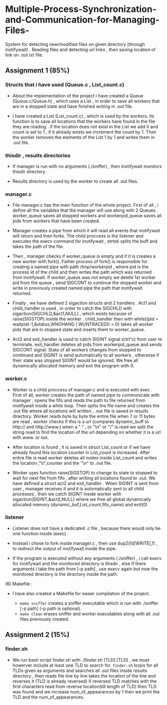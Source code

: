 # Multiple-Process-Synchronization-and-Communication-for-Managing-Files-
System for detecting new/modified files on given directory (through inotifywait) . Reading files and detecting url links , then saving location of link on .out txt file.



## Assignment 1 (85%)

### Structs that i have used (Queue.c , List_count.c)

- About the implementation of the project i have created a Queue
  (Queue.c/Queue.h) , which uses a List , in order to save all workers
  that are in a stopped state and have finished writing in .out file.

- I have created a List (List_count.c) , which is used by the workers. Its function is to save all locations that the workers have found in the file they are reading . if the location does not 
  exist in the List we add it and count is set to 1 , if it already exists we increment the count by 1. Then the worker removes the elements of the List 1 by 1 and writes them in .out file. 

### thisdir , results directories

- If manager is run with no arguments (./sniffer) , then inotifywait monitors thisdir directory.

- Results directory is used by the worker to create all .out files.

### manager.c

- File manager.c has the main function of the whole project. First of all , i define all the variables that the manager will use  along with 2 Queues . worker_queue saves all stopped workers and    workerpid_queue saves all pids from workers that have been created.

- Manager creates a pipe from which it will read all events that inotifywait will return and then forks. The child proccess is the listener and executes the execv command for inotifywait , strtok   splits the buff and takes the path of the file. 

- Then , manager checks if worker_queue is empty and if it is creates a new worker with fork(). Father process of fork() is responsible for creating a named pipe with path /tmp/workerpid , where    pid is the process id of the child and then writes the path which was returned from inotifywait. If worker_queue was not empty we delete 1st worker pid from the queue , send SIGCONT to continue   the stopped worker and write in previously created named pipe the path that inotifywait returned.

- Finally , we have defined 2 sigaction structs and 2 handlers . Act1 and child_handler is used , in order to catch the SIGCHLD with sigaction(SIGCHLD,&act1,NULL) , which exists because of          raise(SIGSTOP) inside the worker . child_handler then with while((pid = waitpid(-1,&status,WNOHANG | WUNTRACED)) > 0) takes all worker pids that are in stopped state and inserts them to           worker_queue.

- Act2 and exit_handler is used to catch SIGINT signal (ctrl^c) from user to terminate. exit_handler deletes all pids from workerpid_queue  and sends SIGCONT signal. State of all workers changes    from stopped to continued and SIGINT is send automatically to all workers , otherwise if their state was stopped SIGINT would be ignored. We free all dynamically allocated memory and exit the     program with 0.


### worker.c

- Worker is a child proccess of manager.c and is executed with exec . First of all, worker creates the path of named pipe to communicate with manager , opens the fifo and reads the path to file     returned from inotifywait inside a while loop. Then splits the file name and creates the .out file where all locations will written , .out file is saved in results directory. Worker reads byte    by byte the entire file when 7 or 11 bytes are read , worker checks if this is a url (compares dynamic_buff to http:// and http://www.) when a " " , or "\n" or "/" is read we split the string     read to find the location of the url depending on whether it is a url with www. or not.

- After location is found , it is saved in struct List_count or if we have already found this location counter in List_count is increased. After entire file is read worker deletes all nodes         inside List_count and writes the location ,"\t",counter and the "\n" to .out file.

- Worker uses function raise(SIGSTOP) to change its state to stopped to wait for next file from fifo , after writing all locations found to .out. We have defined a struct act2 and exit_handler .    When SIGINT is sent from user , manager receives it and it is automatically sent to all child processes , then we catch SIGINT inside worker with sigaction(SIGINT,&act2,NULL) where we free all    global dynamically allocated memory (dynamic_buf,List_count,fifo_name) and exit(0)


### listener  

- Listener does not have a dedicated .c file , because there would only be one function inside (exec) .

- Instead i chose to fork inside manager.c , then use dup2(fd[WRITE],1) , to redirect the output of inotifywait inside the pipe.

- If the program is executed without any arguments (./sniffer) , i call execv for inotifywait and the monitored directory is thisdir , else if there arguments i take the path from [-p path] , use   execv again but now the monitored directory is the directory inside the path. 

(6) Makefile :

- I have also created a Makefile for easier compilation of the project.

    - `make sniffer` creates a sniffer executable which is run with ./sniffer [-p path] (-p path is optional).
    - `make clean` erases sniffer and worker executables along with all .out files previously created.


## Assignment 2 (15%)


### finder.sh

- We run bash script finder.sh with ./finder.sh [TLD] [TLD] , we must howerver include at least one TLD to search for. `finder.sh` loops for all TLDs given as arguments and searches all .out        files inside results directory , then reads file line by line takes the location of the line and reverses it (TLD is already reversed) if reversed TLD matches with the first characters read       from reverse location(till length of TLD) then TLD was found and we increase num_of_appearances by 1 then we print the TLD and the num_of_appearances.


